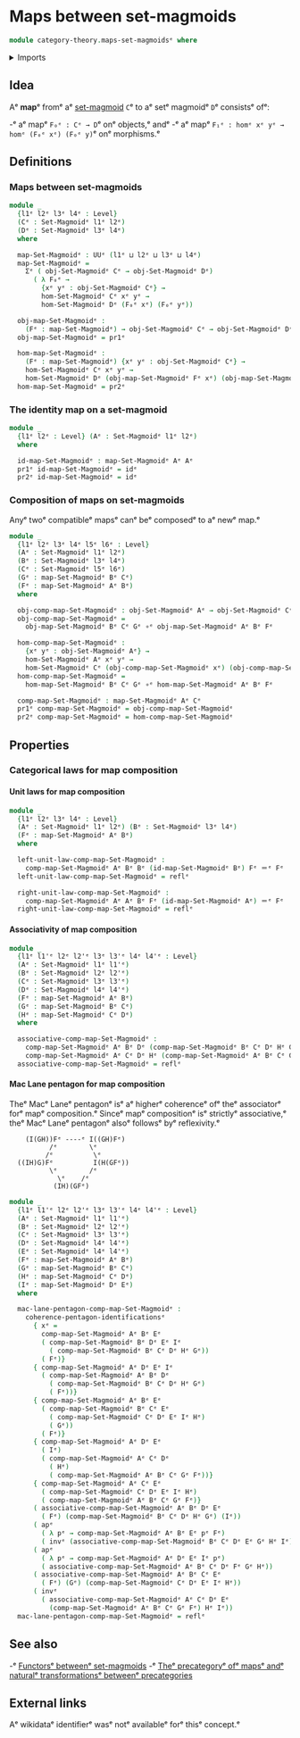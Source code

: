 # Maps between set-magmoids

```agda
module category-theory.maps-set-magmoidsᵉ where
```

<details><summary>Imports</summary>

```agda
open import category-theory.set-magmoidsᵉ

open import foundation.action-on-identifications-functionsᵉ
open import foundation.commuting-pentagons-of-identificationsᵉ
open import foundation.dependent-pair-typesᵉ
open import foundation.function-typesᵉ
open import foundation.identity-typesᵉ
open import foundation.universe-levelsᵉ
```

</details>

## Idea

Aᵉ **map**ᵉ fromᵉ aᵉ [set-magmoid](category-theory.set-magmoids.mdᵉ) `C`ᵉ to aᵉ setᵉ
magmoidᵉ `D`ᵉ consistsᵉ ofᵉ:

-ᵉ aᵉ mapᵉ `F₀ᵉ : Cᵉ → D`ᵉ onᵉ objects,ᵉ andᵉ
-ᵉ aᵉ mapᵉ `F₁ᵉ : homᵉ xᵉ yᵉ → homᵉ (F₀ᵉ xᵉ) (F₀ᵉ y)`ᵉ onᵉ morphisms.ᵉ

## Definitions

### Maps between set-magmoids

```agda
module _
  {l1ᵉ l2ᵉ l3ᵉ l4ᵉ : Level}
  (Cᵉ : Set-Magmoidᵉ l1ᵉ l2ᵉ)
  (Dᵉ : Set-Magmoidᵉ l3ᵉ l4ᵉ)
  where

  map-Set-Magmoidᵉ : UUᵉ (l1ᵉ ⊔ l2ᵉ ⊔ l3ᵉ ⊔ l4ᵉ)
  map-Set-Magmoidᵉ =
    Σᵉ ( obj-Set-Magmoidᵉ Cᵉ → obj-Set-Magmoidᵉ Dᵉ)
      ( λ F₀ᵉ →
        {xᵉ yᵉ : obj-Set-Magmoidᵉ Cᵉ} →
        hom-Set-Magmoidᵉ Cᵉ xᵉ yᵉ →
        hom-Set-Magmoidᵉ Dᵉ (F₀ᵉ xᵉ) (F₀ᵉ yᵉ))

  obj-map-Set-Magmoidᵉ :
    (Fᵉ : map-Set-Magmoidᵉ) → obj-Set-Magmoidᵉ Cᵉ → obj-Set-Magmoidᵉ Dᵉ
  obj-map-Set-Magmoidᵉ = pr1ᵉ

  hom-map-Set-Magmoidᵉ :
    (Fᵉ : map-Set-Magmoidᵉ) {xᵉ yᵉ : obj-Set-Magmoidᵉ Cᵉ} →
    hom-Set-Magmoidᵉ Cᵉ xᵉ yᵉ →
    hom-Set-Magmoidᵉ Dᵉ (obj-map-Set-Magmoidᵉ Fᵉ xᵉ) (obj-map-Set-Magmoidᵉ Fᵉ yᵉ)
  hom-map-Set-Magmoidᵉ = pr2ᵉ
```

### The identity map on a set-magmoid

```agda
module _
  {l1ᵉ l2ᵉ : Level} (Aᵉ : Set-Magmoidᵉ l1ᵉ l2ᵉ)
  where

  id-map-Set-Magmoidᵉ : map-Set-Magmoidᵉ Aᵉ Aᵉ
  pr1ᵉ id-map-Set-Magmoidᵉ = idᵉ
  pr2ᵉ id-map-Set-Magmoidᵉ = idᵉ
```

### Composition of maps on set-magmoids

Anyᵉ twoᵉ compatibleᵉ mapsᵉ canᵉ beᵉ composedᵉ to aᵉ newᵉ map.ᵉ

```agda
module _
  {l1ᵉ l2ᵉ l3ᵉ l4ᵉ l5ᵉ l6ᵉ : Level}
  (Aᵉ : Set-Magmoidᵉ l1ᵉ l2ᵉ)
  (Bᵉ : Set-Magmoidᵉ l3ᵉ l4ᵉ)
  (Cᵉ : Set-Magmoidᵉ l5ᵉ l6ᵉ)
  (Gᵉ : map-Set-Magmoidᵉ Bᵉ Cᵉ)
  (Fᵉ : map-Set-Magmoidᵉ Aᵉ Bᵉ)
  where

  obj-comp-map-Set-Magmoidᵉ : obj-Set-Magmoidᵉ Aᵉ → obj-Set-Magmoidᵉ Cᵉ
  obj-comp-map-Set-Magmoidᵉ =
    obj-map-Set-Magmoidᵉ Bᵉ Cᵉ Gᵉ ∘ᵉ obj-map-Set-Magmoidᵉ Aᵉ Bᵉ Fᵉ

  hom-comp-map-Set-Magmoidᵉ :
    {xᵉ yᵉ : obj-Set-Magmoidᵉ Aᵉ} →
    hom-Set-Magmoidᵉ Aᵉ xᵉ yᵉ →
    hom-Set-Magmoidᵉ Cᵉ (obj-comp-map-Set-Magmoidᵉ xᵉ) (obj-comp-map-Set-Magmoidᵉ yᵉ)
  hom-comp-map-Set-Magmoidᵉ =
    hom-map-Set-Magmoidᵉ Bᵉ Cᵉ Gᵉ ∘ᵉ hom-map-Set-Magmoidᵉ Aᵉ Bᵉ Fᵉ

  comp-map-Set-Magmoidᵉ : map-Set-Magmoidᵉ Aᵉ Cᵉ
  pr1ᵉ comp-map-Set-Magmoidᵉ = obj-comp-map-Set-Magmoidᵉ
  pr2ᵉ comp-map-Set-Magmoidᵉ = hom-comp-map-Set-Magmoidᵉ
```

## Properties

### Categorical laws for map composition

#### Unit laws for map composition

```agda
module _
  {l1ᵉ l2ᵉ l3ᵉ l4ᵉ : Level}
  (Aᵉ : Set-Magmoidᵉ l1ᵉ l2ᵉ) (Bᵉ : Set-Magmoidᵉ l3ᵉ l4ᵉ)
  (Fᵉ : map-Set-Magmoidᵉ Aᵉ Bᵉ)
  where

  left-unit-law-comp-map-Set-Magmoidᵉ :
    comp-map-Set-Magmoidᵉ Aᵉ Bᵉ Bᵉ (id-map-Set-Magmoidᵉ Bᵉ) Fᵉ ＝ᵉ Fᵉ
  left-unit-law-comp-map-Set-Magmoidᵉ = reflᵉ

  right-unit-law-comp-map-Set-Magmoidᵉ :
    comp-map-Set-Magmoidᵉ Aᵉ Aᵉ Bᵉ Fᵉ (id-map-Set-Magmoidᵉ Aᵉ) ＝ᵉ Fᵉ
  right-unit-law-comp-map-Set-Magmoidᵉ = reflᵉ
```

#### Associativity of map composition

```agda
module _
  {l1ᵉ l1'ᵉ l2ᵉ l2'ᵉ l3ᵉ l3'ᵉ l4ᵉ l4'ᵉ : Level}
  (Aᵉ : Set-Magmoidᵉ l1ᵉ l1'ᵉ)
  (Bᵉ : Set-Magmoidᵉ l2ᵉ l2'ᵉ)
  (Cᵉ : Set-Magmoidᵉ l3ᵉ l3'ᵉ)
  (Dᵉ : Set-Magmoidᵉ l4ᵉ l4'ᵉ)
  (Fᵉ : map-Set-Magmoidᵉ Aᵉ Bᵉ)
  (Gᵉ : map-Set-Magmoidᵉ Bᵉ Cᵉ)
  (Hᵉ : map-Set-Magmoidᵉ Cᵉ Dᵉ)
  where

  associative-comp-map-Set-Magmoidᵉ :
    comp-map-Set-Magmoidᵉ Aᵉ Bᵉ Dᵉ (comp-map-Set-Magmoidᵉ Bᵉ Cᵉ Dᵉ Hᵉ Gᵉ) Fᵉ ＝ᵉ
    comp-map-Set-Magmoidᵉ Aᵉ Cᵉ Dᵉ Hᵉ (comp-map-Set-Magmoidᵉ Aᵉ Bᵉ Cᵉ Gᵉ Fᵉ)
  associative-comp-map-Set-Magmoidᵉ = reflᵉ
```

#### Mac Lane pentagon for map composition

Theᵉ Macᵉ Laneᵉ pentagonᵉ isᵉ aᵉ higherᵉ coherenceᵉ ofᵉ theᵉ associatorᵉ forᵉ mapᵉ
composition.ᵉ Sinceᵉ mapᵉ compositionᵉ isᵉ strictlyᵉ associative,ᵉ theᵉ Macᵉ Laneᵉ
pentagonᵉ alsoᵉ followsᵉ byᵉ reflexivity.ᵉ

```text
    (I(GH))Fᵉ ----ᵉ I((GH)Fᵉ)
          /ᵉ        \ᵉ
         /ᵉ          \ᵉ
  ((IH)G)Fᵉ          I(H(GFᵉ))
          \ᵉ        /ᵉ
            \ᵉ    /ᵉ
           (IH)(GFᵉ)
```

```agda
module _
  {l1ᵉ l1'ᵉ l2ᵉ l2'ᵉ l3ᵉ l3'ᵉ l4ᵉ l4'ᵉ : Level}
  (Aᵉ : Set-Magmoidᵉ l1ᵉ l1'ᵉ)
  (Bᵉ : Set-Magmoidᵉ l2ᵉ l2'ᵉ)
  (Cᵉ : Set-Magmoidᵉ l3ᵉ l3'ᵉ)
  (Dᵉ : Set-Magmoidᵉ l4ᵉ l4'ᵉ)
  (Eᵉ : Set-Magmoidᵉ l4ᵉ l4'ᵉ)
  (Fᵉ : map-Set-Magmoidᵉ Aᵉ Bᵉ)
  (Gᵉ : map-Set-Magmoidᵉ Bᵉ Cᵉ)
  (Hᵉ : map-Set-Magmoidᵉ Cᵉ Dᵉ)
  (Iᵉ : map-Set-Magmoidᵉ Dᵉ Eᵉ)
  where

  mac-lane-pentagon-comp-map-Set-Magmoidᵉ :
    coherence-pentagon-identificationsᵉ
      { xᵉ =
        comp-map-Set-Magmoidᵉ Aᵉ Bᵉ Eᵉ
        ( comp-map-Set-Magmoidᵉ Bᵉ Dᵉ Eᵉ Iᵉ
          ( comp-map-Set-Magmoidᵉ Bᵉ Cᵉ Dᵉ Hᵉ Gᵉ))
        ( Fᵉ)}
      { comp-map-Set-Magmoidᵉ Aᵉ Dᵉ Eᵉ Iᵉ
        ( comp-map-Set-Magmoidᵉ Aᵉ Bᵉ Dᵉ
          ( comp-map-Set-Magmoidᵉ Bᵉ Cᵉ Dᵉ Hᵉ Gᵉ)
          ( Fᵉ))}
      { comp-map-Set-Magmoidᵉ Aᵉ Bᵉ Eᵉ
        ( comp-map-Set-Magmoidᵉ Bᵉ Cᵉ Eᵉ
          ( comp-map-Set-Magmoidᵉ Cᵉ Dᵉ Eᵉ Iᵉ Hᵉ)
          ( Gᵉ))
        ( Fᵉ)}
      { comp-map-Set-Magmoidᵉ Aᵉ Dᵉ Eᵉ
        ( Iᵉ)
        ( comp-map-Set-Magmoidᵉ Aᵉ Cᵉ Dᵉ
          ( Hᵉ)
          ( comp-map-Set-Magmoidᵉ Aᵉ Bᵉ Cᵉ Gᵉ Fᵉ))}
      { comp-map-Set-Magmoidᵉ Aᵉ Cᵉ Eᵉ
        ( comp-map-Set-Magmoidᵉ Cᵉ Dᵉ Eᵉ Iᵉ Hᵉ)
        ( comp-map-Set-Magmoidᵉ Aᵉ Bᵉ Cᵉ Gᵉ Fᵉ)}
      ( associative-comp-map-Set-Magmoidᵉ Aᵉ Bᵉ Dᵉ Eᵉ
        ( Fᵉ) (comp-map-Set-Magmoidᵉ Bᵉ Cᵉ Dᵉ Hᵉ Gᵉ) (Iᵉ))
      ( apᵉ
        ( λ pᵉ → comp-map-Set-Magmoidᵉ Aᵉ Bᵉ Eᵉ pᵉ Fᵉ)
        ( invᵉ (associative-comp-map-Set-Magmoidᵉ Bᵉ Cᵉ Dᵉ Eᵉ Gᵉ Hᵉ Iᵉ)))
      ( apᵉ
        ( λ pᵉ → comp-map-Set-Magmoidᵉ Aᵉ Dᵉ Eᵉ Iᵉ pᵉ)
        ( associative-comp-map-Set-Magmoidᵉ Aᵉ Bᵉ Cᵉ Dᵉ Fᵉ Gᵉ Hᵉ))
      ( associative-comp-map-Set-Magmoidᵉ Aᵉ Bᵉ Cᵉ Eᵉ
        ( Fᵉ) (Gᵉ) (comp-map-Set-Magmoidᵉ Cᵉ Dᵉ Eᵉ Iᵉ Hᵉ))
      ( invᵉ
        ( associative-comp-map-Set-Magmoidᵉ Aᵉ Cᵉ Dᵉ Eᵉ
          (comp-map-Set-Magmoidᵉ Aᵉ Bᵉ Cᵉ Gᵉ Fᵉ) Hᵉ Iᵉ))
  mac-lane-pentagon-comp-map-Set-Magmoidᵉ = reflᵉ
```

## See also

-ᵉ [Functorsᵉ betweenᵉ set-magmoids](category-theory.maps-set-magmoids.mdᵉ)
-ᵉ [Theᵉ precategoryᵉ ofᵉ mapsᵉ andᵉ naturalᵉ transformationsᵉ betweenᵉ precategories](category-theory.precategory-of-maps-precategories.mdᵉ)

## External links

Aᵉ wikidataᵉ identifierᵉ wasᵉ notᵉ availableᵉ forᵉ thisᵉ concept.ᵉ